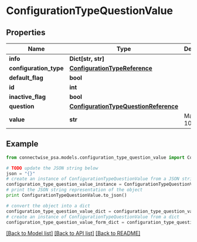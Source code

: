# ConfigurationTypeQuestionValue


## Properties
Name | Type | Description | Notes
------------ | ------------- | ------------- | -------------
**info** | **Dict[str, str]** |  | [optional] 
**configuration_type** | [**ConfigurationTypeReference**](ConfigurationTypeReference.md) |  | [optional] 
**default_flag** | **bool** |  | [optional] 
**id** | **int** |  | [optional] 
**inactive_flag** | **bool** |  | [optional] 
**question** | [**ConfigurationTypeQuestionReference**](ConfigurationTypeQuestionReference.md) |  | [optional] 
**value** | **str** |  Max length: 1000; | 

## Example

```python
from connectwise_psa.models.configuration_type_question_value import ConfigurationTypeQuestionValue

# TODO update the JSON string below
json = "{}"
# create an instance of ConfigurationTypeQuestionValue from a JSON string
configuration_type_question_value_instance = ConfigurationTypeQuestionValue.from_json(json)
# print the JSON string representation of the object
print ConfigurationTypeQuestionValue.to_json()

# convert the object into a dict
configuration_type_question_value_dict = configuration_type_question_value_instance.to_dict()
# create an instance of ConfigurationTypeQuestionValue from a dict
configuration_type_question_value_form_dict = configuration_type_question_value.from_dict(configuration_type_question_value_dict)
```
[[Back to Model list]](../README.md#documentation-for-models) [[Back to API list]](../README.md#documentation-for-api-endpoints) [[Back to README]](../README.md)


